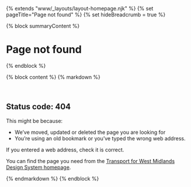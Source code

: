 {% extends "www/_layouts/layout-homepage.njk" %}
{% set pageTitle="Page not found" %}
{% set hideBreadcrumb = true %}

{% block summaryContent %}

<div class="tfwmds-col-1 tfwmds-p-b-xl tfwmds-p-t-xl">
  <h1 id="tfwmds-main-content" class="tfwmds-m-b-none">Page not found</h1>
</div>
{% endblock %}

{% block content %}
{% markdown %}

<br/>
<div class="tfwmds-col-1 tfwmds-col-md-3-4 tfwmds-col-xl-1-2">

## Status code: 404

This might be because:

- We’ve moved, updated or deleted the page you are looking for
- You’re using an old bookmark or you’ve typed the wrong web address.

If you entered a web address, check it is correct.

You can find the page you need from the [Transport for West Midlands Design System homepage](/).

</div>

{% endmarkdown %}
{% endblock %}
